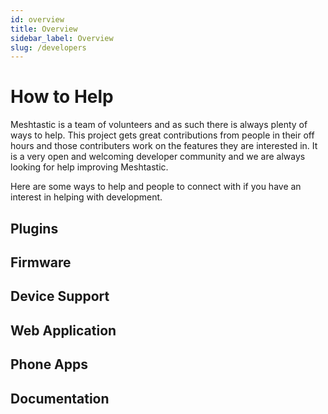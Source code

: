 ```yaml
---
id: overview
title: Overview
sidebar_label: Overview
slug: /developers
---
```

# How to Help

Meshtastic is a team of volunteers and as such there is always plenty of ways to help. This project gets great contributions from people in their off hours and those contributers work on the features they are interested in. It is a very open and welcoming developer community and we are always looking for help improving Meshtastic.

Here are some ways to help and people to connect with if you have an interest in helping with development.

## Plugins

## Firmware

## Device Support

## Web Application

## Phone Apps

## Documentation
